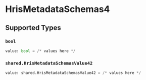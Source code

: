 # HrisMetadataSchemas4


## Supported Types

### `bool`

```python
value: bool = /* values here */
```

### `shared.HrisMetadataSchemasValue42`

```python
value: shared.HrisMetadataSchemasValue42 = /* values here */
```

